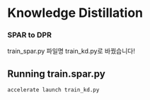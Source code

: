 # Knowledge Distillation
### SPAR to DPR
train_spar.py 파일명 train_kd.py로 바꿨습니다!

## Running train.spar.py
```bash
accelerate launch train_kd.py
```